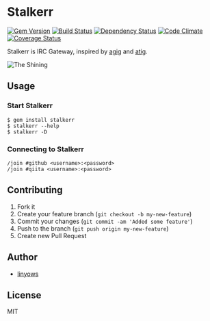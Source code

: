 Stalkerr
========

[![Gem Version](https://badge.fury.io/rb/stalkerr.png)][gem]
[![Build Status](https://secure.travis-ci.org/linyows/stalkerr.png?branch=master)][travis]
[![Dependency Status](https://gemnasium.com/linyows/stalkerr.png?travis)][gemnasium]
[![Code Climate](https://codeclimate.com/github/linyows/stalkerr.png)][codeclimate]
[![Coverage Status](https://coveralls.io/repos/linyows/stalkerr/badge.png?branch=master)][coveralls]

[gem]: https://rubygems.org/gems/stalkerr
[travis]: http://travis-ci.org/linyows/stalkerr
[gemnasium]: https://gemnasium.com/linyows/stalkerr
[codeclimate]: https://codeclimate.com/github/linyows/stalkerr
[coveralls]: https://coveralls.io/r/linyows/stalkerr

Stalkerr is IRC Gateway, inspired by [agig](https://github.com/hsbt/agig) and [atig](https://github.com/mzp/atig).

![The Shining](http://goo.gl/7JPKQ)

Usage
-----

### Start Stalkerr

    $ gem install stalkerr
    $ stalkerr --help
    $ stalkerr -D

### Connecting to Stalkerr

    /join #github <username>:<password>
    /join #qiita <username>:<password>

Contributing
------------

1. Fork it
2. Create your feature branch (`git checkout -b my-new-feature`)
3. Commit your changes (`git commit -am 'Added some feature'`)
4. Push to the branch (`git push origin my-new-feature`)
5. Create new Pull Request

Author
------

- [linyows](https://github.com/linyows)

License
-------

MIT
